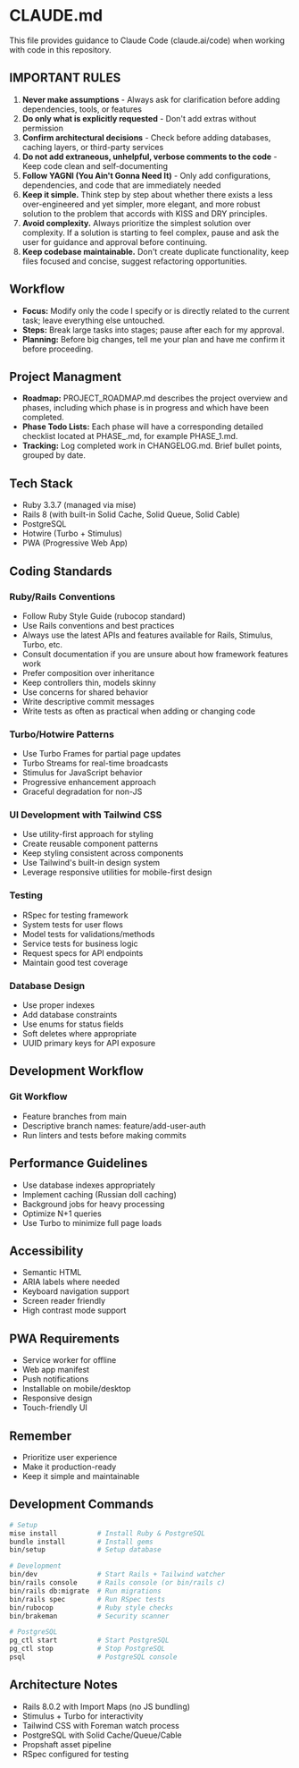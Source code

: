 # CLAUDE.md

This file provides guidance to Claude Code (claude.ai/code) when working with code in this repository.

## IMPORTANT RULES

1. **Never make assumptions** - Always ask for clarification before adding dependencies, tools, or features
2. **Do only what is explicitly requested** - Don't add extras without permission
3. **Confirm architectural decisions** - Check before adding databases, caching layers, or third-party services
4. **Do not add extraneous, unhelpful, verbose comments to the code** - Keep code clean and self-documenting
5. **Follow YAGNI (You Ain't Gonna Need It)** - Only add configurations, dependencies, and code that are immediately needed
6. **Keep it simple.** Think step by step about whether there exists a less over-engineered and yet simpler, more elegant, and more robust solution to the problem that accords with KISS and DRY principles.
7. **Avoid complexity.** Always prioritize the simplest solution over complexity. If a solution is starting to feel complex, pause and ask the user for guidance and approval before continuing.
8. **Keep codebase maintainable.** Don't create duplicate functionality, keep files focused and concise, suggest refactoring opportunities.

## Workflow

- **Focus:** Modify only the code I specify or is directly related to the current task; leave everything else untouched.
- **Steps:** Break large tasks into stages; pause after each for my approval.
- **Planning:** Before big changes, tell me your plan and have me confirm it before proceeding.

## Project Managment

- **Roadmap:** PROJECT_ROADMAP.md describes the project overview and phases, including which phase is in progress and which have been completed.
- **Phase Todo Lists:** Each phase will have a corresponding detailed checklist located at PHASE_<n>.md, for example PHASE_1.md.
- **Tracking:** Log completed work in CHANGELOG.md. Brief bullet points, grouped by date.

## Tech Stack

- Ruby 3.3.7 (managed via mise)
- Rails 8 (with built-in Solid Cache, Solid Queue, Solid Cable)
- PostgreSQL
- Hotwire (Turbo + Stimulus)
- PWA (Progressive Web App)

## Coding Standards

### Ruby/Rails Conventions

- Follow Ruby Style Guide (rubocop standard)
- Use Rails conventions and best practices
- Always use the latest APIs and features available for Rails, Stimulus, Turbo, etc.
- Consult documentation if you are unsure about how framework features work
- Prefer composition over inheritance
- Keep controllers thin, models skinny
- Use concerns for shared behavior
- Write descriptive commit messages
- Write tests as often as practical when adding or changing code

### Turbo/Hotwire Patterns

- Use Turbo Frames for partial page updates
- Turbo Streams for real-time broadcasts
- Stimulus for JavaScript behavior
- Progressive enhancement approach
- Graceful degradation for non-JS

### UI Development with Tailwind CSS

- Use utility-first approach for styling
- Create reusable component patterns
- Keep styling consistent across components
- Use Tailwind's built-in design system
- Leverage responsive utilities for mobile-first design

### Testing

- RSpec for testing framework
- System tests for user flows
- Model tests for validations/methods
- Service tests for business logic
- Request specs for API endpoints
- Maintain good test coverage

### Database Design

- Use proper indexes
- Add database constraints
- Use enums for status fields
- Soft deletes where appropriate
- UUID primary keys for API exposure

## Development Workflow

### Git Workflow

- Feature branches from main
- Descriptive branch names: feature/add-user-auth
- Run linters and tests before making commits

## Performance Guidelines

- Use database indexes appropriately
- Implement caching (Russian doll caching)
- Background jobs for heavy processing
- Optimize N+1 queries
- Use Turbo to minimize full page loads

## Accessibility

- Semantic HTML
- ARIA labels where needed
- Keyboard navigation support
- Screen reader friendly
- High contrast mode support

## PWA Requirements

- Service worker for offline
- Web app manifest
- Push notifications
- Installable on mobile/desktop
- Responsive design
- Touch-friendly UI

## Remember

- Prioritize user experience
- Make it production-ready
- Keep it simple and maintainable

## Development Commands

```bash
# Setup
mise install          # Install Ruby & PostgreSQL
bundle install        # Install gems
bin/setup             # Setup database

# Development
bin/dev               # Start Rails + Tailwind watcher
bin/rails console     # Rails console (or bin/rails c)
bin/rails db:migrate  # Run migrations
bin/rails spec        # Run RSpec tests
bin/rubocop           # Ruby style checks
bin/brakeman          # Security scanner

# PostgreSQL
pg_ctl start          # Start PostgreSQL
pg_ctl stop           # Stop PostgreSQL
psql                  # PostgreSQL console
```

## Architecture Notes

- Rails 8.0.2 with Import Maps (no JS bundling)
- Stimulus + Turbo for interactivity
- Tailwind CSS with Foreman watch process
- PostgreSQL with Solid Cache/Queue/Cable
- Propshaft asset pipeline
- RSpec configured for testing
